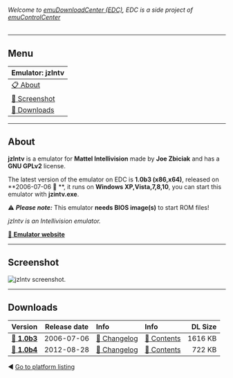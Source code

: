 ###### Welcome to [emuDownloadCenter (EDC)](https://github.com/PhoenixInteractiveNL/emuDownloadCenter/wiki/), EDC is a side project of [emuControlCenter](https://github.com/PhoenixInteractiveNL/emuControlCenter/wiki/)
***
## Menu
| **Emulator: jzIntv** |
|:---------|
| [:clipboard: About](#about) |
| [:sunrise: Screenshot](#screenshot) |
| [:floppy_disk: Downloads](#downloads) |
***
## About
**jzIntv** is a emulator for **Mattel Intellivision** made by **Joe Zbiciak** and has a **GNU GPLv2** license.

The latest version of the emulator on EDC is **1.0b3 (x86,x64)**, released on **2006-07-06 :triangular_flag_on_post: **, it runs on **Windows XP,Vista,7,8,10**, you can start this emulator with **jzintv.exe**.

:warning: _**Please note:**_ This emulator **needs BIOS image(s)** to start ROM files!

_jzIntv is an Intellivision emulator._

[:link: **Emulator website**](http://spatula-city.org/~im14u2c/intv)
***
## Screenshot
![](https://raw.githubusercontent.com/PhoenixInteractiveNL/emuDownloadCenter/master/hooks/jzintv/screen.jpg "jzIntv screenshot.")
***
## Downloads
| Version  | Release date  | Info       | Info       | DL Size    |
|:---------|:-------------:|:-----------|:-----------|-----------:|
| [:floppy_disk: **1.0b3**](https://github.com/PhoenixInteractiveNL/edc-repo0003/raw/master/jzintv/1.0b3.7z) | 2006-07-06 | [:page_facing_up: Changelog](https://github.com/PhoenixInteractiveNL/edc-repo0003/blob/master/jzintv/1.0b3_changelog.txt) | [:mag_right: Contents](https://github.com/PhoenixInteractiveNL/edc-repo0003/blob/master/jzintv/1.0b3_contents.txt) | 1616 KB |
| [:floppy_disk: **1.0b4**](https://github.com/PhoenixInteractiveNL/edc-repo0003/raw/master/jzintv/1.0b4.7z) | 2012-08-28 | [:page_facing_up: Changelog](https://github.com/PhoenixInteractiveNL/edc-repo0003/blob/master/jzintv/1.0b4_changelog.txt) | [:mag_right: Contents](https://github.com/PhoenixInteractiveNL/edc-repo0003/blob/master/jzintv/1.0b4_contents.txt) | 722 KB |

:arrow_backward: [Go to platform listing](https://github.com/PhoenixInteractiveNL/emuDownloadCenter/wiki/EDC-Platform-List)
